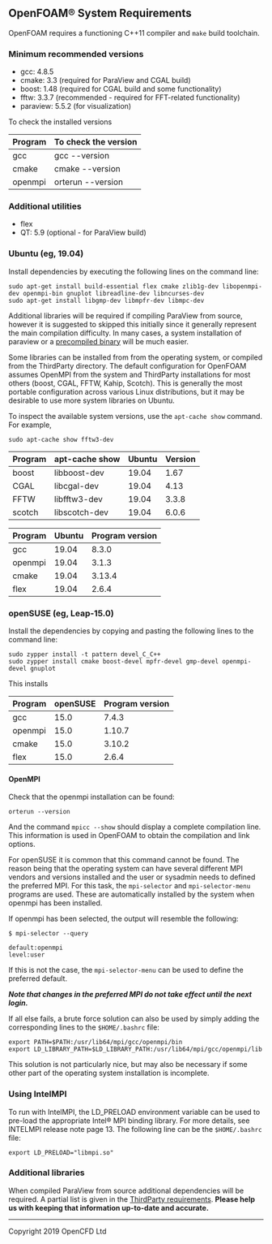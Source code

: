 ## OpenFOAM&reg; System Requirements

OpenFOAM requires a functioning C++11 compiler and `make` build toolchain.

### Minimum recommended versions

- gcc: 4.8.5
- cmake: 3.3 (required for ParaView and CGAL build)
- boost: 1.48 (required for CGAL build and some functionality)
- fftw: 3.3.7 (recommended - required for FFT-related functionality)
- paraview: 5.5.2 (for visualization)

To check the installed versions

| Program       | To check the version  |
|---------------|-----------------------|
| gcc           | gcc --version         |
| cmake         | cmake --version       |
| openmpi       | orterun --version     |


### Additional utilities

- flex
- QT: 5.9 (optional - for ParaView build)


### Ubuntu (eg, 19.04)

Install dependencies by executing the following lines on the command line:
```
sudo apt-get install build-essential flex cmake zlib1g-dev libopenmpi-dev openmpi-bin gnuplot libreadline-dev libncurses-dev
sudo apt-get install libgmp-dev libmpfr-dev libmpc-dev
```

Additional libraries will be required if compiling ParaView from
source, however it is suggested to skipped this initially since
it generally represent the main compilation difficulty.
In many cases, a system installation of paraview or a
[precompiled binary][download ParaView]
will be much easier.

Some libraries can be installed from from the operating system, or
compiled from the ThirdParty directory.
The default configuration for OpenFOAM assumes OpenMPI from the system
and ThirdParty installations for most others (boost, CGAL, FFTW,
Kahip, Scotch). This is generally the most portable configuration
across various Linux distributions, but it may be desirable to use
more system libraries on Ubuntu.

To inspect the available system versions, use the `apt-cache show`
command. For example,
```
sudo apt-cache show fftw3-dev
```

| Program   | apt-cache show  | Ubuntu  | Version |
|-----------|-----------------|---------|---------|
| boost     | libboost-dev    | 19.04   | 1.67    |
| CGAL      | libcgal-dev     | 19.04   | 4.13    |
| FFTW      | libfftw3-dev    | 19.04   | 3.3.8   |
| scotch    | libscotch-dev   | 19.04   | 6.0.6   |


| Program   | Ubuntu    | Program version |
|-----------|-----------|-----------------|
| gcc       | 19.04     | 8.3.0           |
| openmpi   | 19.04     | 3.1.3           |
| cmake     | 19.04     | 3.13.4          |
| flex      | 19.04     | 2.6.4           |


### openSUSE (eg, Leap-15.0)

Install the dependencies by copying and pasting the following lines to the command line:

```
sudo zypper install -t pattern devel_C_C++
sudo zypper install cmake boost-devel mpfr-devel gmp-devel openmpi-devel gnuplot
```

This installs


| Program   | openSUSE  | Program version |
|-----------|-----------|-----------------|
| gcc       | 15.0      | 7.4.3           |
| openmpi   | 15.0      | 1.10.7          |
| cmake     | 15.0      | 3.10.2          |
| flex      | 15.0      | 2.6.4           |


#### OpenMPI

Check that the openmpi installation can be found:
```
orterun --version
```
And the command `mpicc --show` should display a complete compilation
line. This information is used in OpenFOAM to obtain the
compilation and link options.

For openSUSE it is common that this command cannot be found.
The reason being that the operating system can have several different
MPI vendors and versions installed and the user or sysadmin needs to
defined the preferred MPI. For this task, the `mpi-selector` and
`mpi-selector-menu` programs are used. These are automatically installed
by the system when openmpi has been installed.

If openmpi has been selected, the output will resemble the following:
```
$ mpi-selector --query

default:openmpi
level:user
```
If this is not the case, the `mpi-selector-menu` can be used to define
the preferred default.

***Note that changes in the preferred MPI do not take effect until the
next login.***

If all else fails, a brute force solution can also be used by simply
adding the corresponding lines to the `$HOME/.bashrc` file:
```
export PATH=$PATH:/usr/lib64/mpi/gcc/openmpi/bin
export LD_LIBRARY_PATH=$LD_LIBRARY_PATH:/usr/lib64/mpi/gcc/openmpi/lib
```
This solution is not particularly nice, but may also be necessary if
some other part of the operating system installation is incomplete.


### Using IntelMPI

To run with IntelMPI, the LD_PRELOAD environment variable can be used
to pre-load the appropriate Intel&reg; MPI binding library. For more
details, see INTELMPI release note page 13.
The following line can be the `$HOME/.bashrc` file:
```
export LD_PRELOAD="libmpi.so"
```


### Additional libraries

When compiled ParaView from source additional dependencies will be
required.
A partial list is given in the [ThirdParty requirements][link third-require].
**Please help us with keeping that information up-to-date and accurate.**

<!-- Links -->

[page ParaView]:  http://www.paraview.org/
[download ParaView]: https://www.paraview.org/download/


<!-- OpenFOAM -->

[link openfoam-readme]: https://develop.openfoam.com/Development/OpenFOAM-plus/blob/develop/README.md
[link openfoam-config]: https://develop.openfoam.com/Development/OpenFOAM-plus/blob/develop/etc/README.md
[link openfoam-build]: https://develop.openfoam.com/Development/OpenFOAM-plus/blob/develop/doc/Build.md
[link openfoam-require]: https://develop.openfoam.com/Development/OpenFOAM-plus/blob/develop/doc/Requirements.md
[link third-readme]: https://develop.openfoam.com/Development/ThirdParty-plus/blob/develop/README.md
[link third-build]: https://develop.openfoam.com/Development/ThirdParty-plus/blob/develop/BUILD.md
[link third-require]: https://develop.openfoam.com/Development/ThirdParty-plus/blob/develop/Requirements.md

---
Copyright 2019 OpenCFD Ltd
